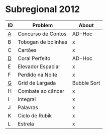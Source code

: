 # **Subregional 2012**

| ID  |  Problem  | About |
| - | ------------------- | -------- |
| [A](https://github.com/3Strela/Competitive_Programing/blob/master/Competitions/ACM-ICPC_Brazil_Subregional/AnyEx/Concurso.cpp) |  Concurso de Contos |  AD-Hoc |
| B |  Tobogan de bolinhas |  x |
| C |  Cartões |  x |
| [D](https://github.com/3Strela/Competitive_Programing/blob/master/Competitions/ACM-ICPC_Brazil_Subregional/AnyEx/Coral.cpp) |  Coral Perfeito |  AD-Hoc |
| E |  Elevador Espacial |  x |
| F |  Perdido na Noite |  x |
| [G](https://github.com/3Strela/Competitive_Programing/blob/master/Competitions/ACM-ICPC_Brazil_Subregional/AnyEx/GridLargada.cpp) |  Grid de Largada |  Bubble Sort |
| H |  Combate ao câncer |  x |
| I |  Integral |  x |
| J |  Palavras |  x |
| K |  Ciclo de Rubik |  x |
| L |  Estrela |  x |